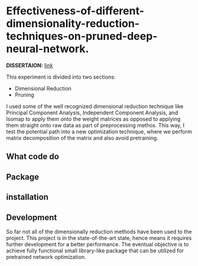 # Effectiveness-of-different-dimensionality-reduction-techniques-on-pruned-deep-neural-network.
**DISSERTAION:** [link](https://github.com/mcnugets/Effectiveness-of-different-dimensionality-reduction-techniques-on-pruned-deep-neural-network/blob/d447dfaf79abf01555dc07e9a7d4245e2372af9e/Dissertation/Effectiveness%20of%20different%20dimensionality%20reduction%20techniques%20on%20pruned%20deep%20neural%20network.pdf)


This experiment is divided into two sections:
- Dimensional Reduction
- Pruning
 
I used some of the well recognized dimensional reduction technique like Principal Component Analysis, Independent Component Analysis, and Isomap to apply them onto the weight matrices as opposed to applying them straight onto raw data as part of preprocessing methos. This way, I test the potential path into a new optimization technique, where we perform matrix decomposition of the matrix and also avoid pretraining.

## What code do

## Package

## installation

## Development

So far not all of the dimensionally reduction methods have been used to the project. This project is in the state-of-the-art state, hence means it requires further development for a better performance. The eventual objective is to achieve fully functional small library-like package that can be utilized for pretrained network optimization.

